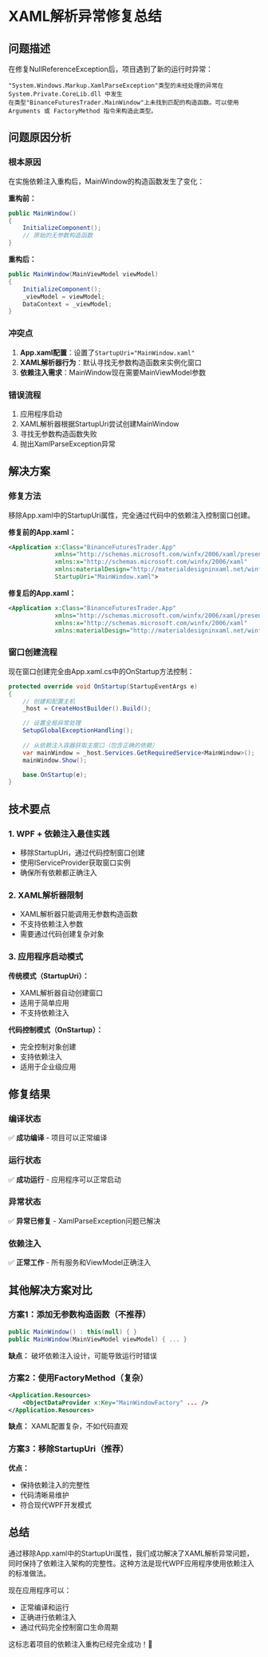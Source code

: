 # XAML解析异常修复总结

## 问题描述

在修复NullReferenceException后，项目遇到了新的运行时异常：

```
"System.Windows.Markup.XamlParseException"类型的未经处理的异常在 System.Private.CoreLib.dll 中发生 
在类型"BinanceFuturesTrader.MainWindow"上未找到匹配的构造函数。可以使用 Arguments 或 FactoryMethod 指令来构造此类型。
```

## 问题原因分析

### 根本原因
在实施依赖注入重构后，MainWindow的构造函数发生了变化：

**重构前：**
```csharp
public MainWindow()
{
    InitializeComponent();
    // 原始的无参数构造函数
}
```

**重构后：**
```csharp
public MainWindow(MainViewModel viewModel)
{
    InitializeComponent();
    _viewModel = viewModel;
    DataContext = _viewModel;
}
```

### 冲突点
1. **App.xaml配置**：设置了`StartupUri="MainWindow.xaml"`
2. **XAML解析器行为**：默认寻找无参数构造函数来实例化窗口
3. **依赖注入需求**：MainWindow现在需要MainViewModel参数

### 错误流程
1. 应用程序启动
2. XAML解析器根据StartupUri尝试创建MainWindow
3. 寻找无参数构造函数失败
4. 抛出XamlParseException异常

## 解决方案

### 修复方法
移除App.xaml中的StartupUri属性，完全通过代码中的依赖注入控制窗口创建。

**修复前的App.xaml：**
```xml
<Application x:Class="BinanceFuturesTrader.App"
             xmlns="http://schemas.microsoft.com/winfx/2006/xaml/presentation"
             xmlns:x="http://schemas.microsoft.com/winfx/2006/xaml"
             xmlns:materialDesign="http://materialdesigninxaml.net/winfx/xaml/themes"
             StartupUri="MainWindow.xaml">
```

**修复后的App.xaml：**
```xml
<Application x:Class="BinanceFuturesTrader.App"
             xmlns="http://schemas.microsoft.com/winfx/2006/xaml/presentation"
             xmlns:x="http://schemas.microsoft.com/winfx/2006/xaml"
             xmlns:materialDesign="http://materialdesigninxaml.net/winfx/xaml/themes">
```

### 窗口创建流程
现在窗口创建完全由App.xaml.cs中的OnStartup方法控制：

```csharp
protected override void OnStartup(StartupEventArgs e)
{
    // 创建和配置主机
    _host = CreateHostBuilder().Build();

    // 设置全局异常处理
    SetupGlobalExceptionHandling();
    
    // 从依赖注入容器获取主窗口（包含正确的依赖）
    var mainWindow = _host.Services.GetRequiredService<MainWindow>();
    mainWindow.Show();

    base.OnStartup(e);
}
```

## 技术要点

### 1. WPF + 依赖注入最佳实践
- 移除StartupUri，通过代码控制窗口创建
- 使用IServiceProvider获取窗口实例
- 确保所有依赖都正确注入

### 2. XAML解析器限制
- XAML解析器只能调用无参数构造函数
- 不支持依赖注入参数
- 需要通过代码创建复杂对象

### 3. 应用程序启动模式
**传统模式（StartupUri）：**
- XAML解析器自动创建窗口
- 适用于简单应用
- 不支持依赖注入

**代码控制模式（OnStartup）：**
- 完全控制对象创建
- 支持依赖注入
- 适用于企业级应用

## 修复结果

### 编译状态
✅ **成功编译** - 项目可以正常编译

### 运行状态
✅ **成功运行** - 应用程序可以正常启动

### 异常状态
✅ **异常已修复** - XamlParseException问题已解决

### 依赖注入
✅ **正常工作** - 所有服务和ViewModel正确注入

## 其他解决方案对比

### 方案1：添加无参数构造函数（不推荐）
```csharp
public MainWindow() : this(null) { }
public MainWindow(MainViewModel viewModel) { ... }
```
**缺点：** 破坏依赖注入设计，可能导致运行时错误

### 方案2：使用FactoryMethod（复杂）
```xml
<Application.Resources>
    <ObjectDataProvider x:Key="MainWindowFactory" ... />
</Application.Resources>
```
**缺点：** XAML配置复杂，不如代码直观

### 方案3：移除StartupUri（推荐）
**优点：** 
- 保持依赖注入的完整性
- 代码清晰易维护
- 符合现代WPF开发模式

## 总结

通过移除App.xaml中的StartupUri属性，我们成功解决了XAML解析异常问题，同时保持了依赖注入架构的完整性。这种方法是现代WPF应用程序使用依赖注入的标准做法。

现在应用程序可以：
- 正常编译和运行
- 正确进行依赖注入
- 通过代码完全控制窗口生命周期

这标志着项目的依赖注入重构已经完全成功！🎉 